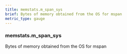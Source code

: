 ```yaml
---
title: memstats.m_span_sys
brief: Bytes of memory obtained from the OS for mspan
metric_type: gauge
---
```

### memstats.m_span_sys

Bytes of memory obtained from the OS for mspan
